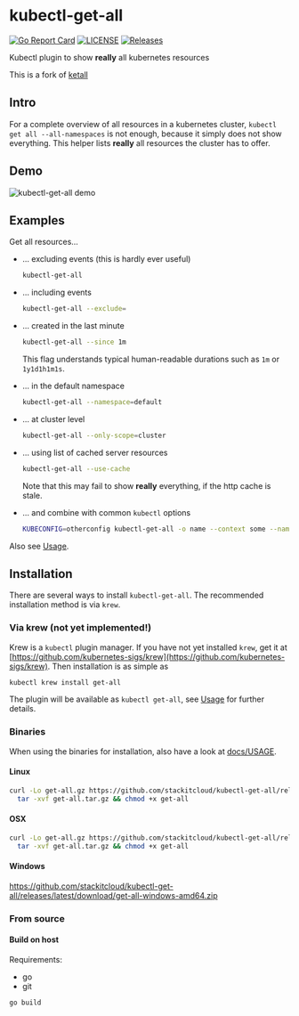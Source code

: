 # kubectl-get-all
[![Go Report Card](https://goreportcard.com/badge/stackitcloud/kubectl-get-all)](https://goreportcard.com/report/stackitcloud/kubectl-get-all)
[![LICENSE](https://img.shields.io/github/license/stackitcloud/kubectl-get-all.svg)](https://github.com/stackitcloud/kubectl-get-all/blob/main/LICENSE)
[![Releases](https://img.shields.io/github/release-pre/stackitcloud/kubectl-get-all.svg)](https://github.com/stackitcloud/kubectl-get-all/releases)

Kubectl plugin to show **really** all kubernetes resources

This is a fork of [ketall](https://github.com/corneliusweig/ketall)

## Intro
For a complete overview of all resources in a kubernetes cluster, `kubectl get all --all-namespaces` is not enough, because it simply does not show everything.
This helper lists **really** all resources the cluster has to offer.

## Demo
![kubectl-get-all demo](docs/demo.gif "kubectl-get-all demo")

## Examples
Get all resources...
- ... excluding events (this is hardly ever useful)
  ```bash
  kubectl-get-all
  ```

- ... including events
  ```bash
  kubectl-get-all --exclude=
  ```

- ... created in the last minute
  ```bash
  kubectl-get-all --since 1m
  ```
  This flag understands typical human-readable durations such as `1m` or `1y1d1h1m1s`.

- ... in the default namespace
  ```bash
  kubectl-get-all --namespace=default
  ```

- ... at cluster level
  ```bash
  kubectl-get-all --only-scope=cluster
  ```

- ... using list of cached server resources
  ```bash
  kubectl-get-all --use-cache
  ```
  Note that this may fail to show **really** everything, if the http cache is stale.

- ... and combine with common `kubectl` options
  ```bash
  KUBECONFIG=otherconfig kubectl-get-all -o name --context some --namespace kube-system --selector run=skaffold
  ```

Also see [Usage](docs/USAGE.md).

## Installation
There are several ways to install `kubectl-get-all`. The recommended installation method is via `krew`.

### Via krew (not yet implemented!)
Krew is a `kubectl` plugin manager. If you have not yet installed `krew`, get it at
[https://github.com/kubernetes-sigs/krew](https://github.com/kubernetes-sigs/krew).
Then installation is as simple as
```bash
kubectl krew install get-all
```
The plugin will be available as `kubectl get-all`, see [Usage](docs/USAGE.md) for further details.

### Binaries
When using the binaries for installation, also have a look at [docs/USAGE](docs/USAGE.md).

#### Linux
```bash
curl -Lo get-all.gz https://github.com/stackitcloud/kubectl-get-all/releases/latest/download/get-all-linux-amd64.tar.gz && \
  tar -xvf get-all.tar.gz && chmod +x get-all
```

#### OSX
```bash
curl -Lo get-all.gz https://github.com/stackitcloud/kubectl-get-all/releases/latest/download/get-all-macos-arm64.tar.gz && \
  tar -xvf get-all.tar.gz && chmod +x get-all
```

#### Windows
<https://github.com/stackitcloud/kubectl-get-all/releases/latest/download/get-all-windows-amd64.zip>

### From source

#### Build on host

Requirements:
 - go
 - git

```bash
go build
```
